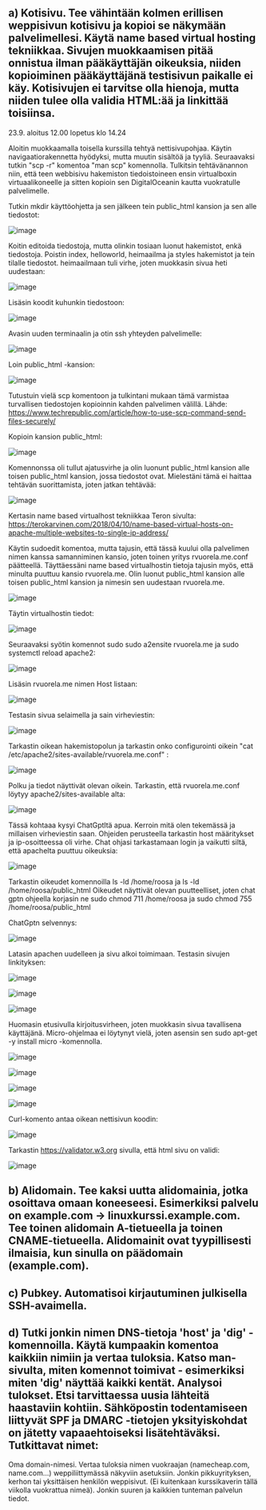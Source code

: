 ## a) Kotisivu. Tee vähintään kolmen erillisen weppisivun kotisivu ja kopioi se näkymään palvelimellesi. Käytä name based virtual hosting tekniikkaa. Sivujen muokkaamisen pitää onnistua ilman pääkäyttäjän oikeuksia, niiden kopioiminen pääkäyttäjänä testisivun paikalle ei käy. Kotisivujen ei tarvitse olla hienoja, mutta niiden tulee olla validia HTML:ää ja linkittää toisiinsa.

23.9. aloitus 12.00 lopetus klo 14.24

Aloitin muokkaamalla toisella kurssilla tehtyä nettisivupohjaa. Käytin navigaatiorakennetta hyödyksi, mutta muutin sisältöä ja tyyliä. 
Seuraavaksi tutkin "scp -r" komentoa "man scp" komennolla. Tulkitsin tehtävänannon niin, että teen webbisivu hakemiston tiedoistoineen ensin virtualboxin virtuaalikoneelle ja sitten kopioin sen DigitalOceanin kautta vuokratulle palvelimelle. 

Tutkin mkdir käyttöohjetta ja sen jälkeen tein public_html kansion ja sen alle tiedostot:

![image](https://github.com/user-attachments/assets/fb0da562-8058-4295-a2a1-bfcd35ee2f22)

Koitin editoida tiedostoja, mutta olinkin tosiaan luonut hakemistot, enkä tiedostoja. Poistin index, helloworld, heimaailma ja styles hakemistot ja tein tilalle tiedostot. heimaailmaan tuli virhe, joten muokkasin sivua heti uudestaan:

![image](https://github.com/user-attachments/assets/0fcc36aa-e926-4297-8d82-18ae55998484)

Lisäsin koodit kuhunkin tiedostoon:

![image](https://github.com/user-attachments/assets/521dfde0-6f99-457d-997e-e3cb501ab11f)

Avasin uuden terminaalin ja otin ssh yhteyden palvelimelle: 

![image](https://github.com/user-attachments/assets/6e769b10-eda4-44f3-8136-55561916ca17)

Loin public_html -kansion:

![image](https://github.com/user-attachments/assets/914094c0-b4f2-4600-91ed-0cc38504b5b6)

Tutustuin vielä scp komentoon ja tulkintani mukaan tämä varmistaa turvallisen tiedostojen kopioinnin kahden palvelimen välillä. Lähde: https://www.techrepublic.com/article/how-to-use-scp-command-send-files-securely/

Kopioin kansion public_html:

![image](https://github.com/user-attachments/assets/0cbcf563-24d0-4a00-ab97-58483d9e970b)

Komennonssa oli tullut ajatusvirhe ja olin luonunt public_html kansion alle toisen public_html kansion, jossa tiedostot ovat. Mielestäni tämä ei haittaa tehtävän suorittamista, joten jatkan tehtävää:

![image](https://github.com/user-attachments/assets/2cfe4549-3877-4503-8935-10566f89829b)

Kertasin name based virtualhost tekniikkaa Teron sivulta: https://terokarvinen.com/2018/04/10/name-based-virtual-hosts-on-apache-multiple-websites-to-single-ip-address/ 

Käytin sudoedit komentoa, mutta tajusin, että tässä kuului olla palvelimen nimen kanssa samanniminen kansio, joten toinen yritys rvuorela.me.conf päätteellä. Täyttäessäni name based virtualhostin tietoja tajusin myös, että minulta puuttuu kansio rvuorela.me. Olin luonut public_html kansion alle toisen public_html kansion ja nimesin sen uudestaan rvuorela.me. 

![image](https://github.com/user-attachments/assets/27835a3e-ef74-443b-84a8-de0e7c8e6b73)

Täytin virtualhostin tiedot:

![image](https://github.com/user-attachments/assets/6538af4d-8305-4f67-b7b3-7979eff3860d)

Seuraavaksi syötin komennot sudo sudo a2ensite rvuorela.me ja sudo systemctl reload apache2:

![image](https://github.com/user-attachments/assets/d1232b05-b9f8-41ff-aabc-4c95090504d9)

Lisäsin rvuorela.me nimen Host listaan:

![image](https://github.com/user-attachments/assets/caf91eaf-fae5-4437-883b-a601c3f65804)

Testasin sivua selaimella ja sain virheviestin: 

![image](https://github.com/user-attachments/assets/791410bf-938a-42dc-a92a-70856f3f6a0f)

Tarkastin oikean hakemistopolun ja tarkastin onko configurointi oikein "cat /etc/apache2/sites-available/rvuorela.me.conf" :

![image](https://github.com/user-attachments/assets/a10882a1-7d3a-49d0-93c1-fff8776f4841)

Polku ja tiedot näyttivät olevan oikein.
Tarkastin, että rvuorela.me.conf löytyy apache2/sites-available alta:

![image](https://github.com/user-attachments/assets/7c780aea-75ea-4069-8e6e-d038423506d0)

Tässä kohtaaa kysyi ChatGptltä apua. Kerroin mitä olen tekemässä ja millaisen virheviestin saan. Ohjeiden perusteella tarkastin host määritykset ja ip-osoitteessa oli virhe. Chat ohjasi tarkastamaan login ja vaikutti siltä, että apachelta puuttuu oikeuksia: 

![image](https://github.com/user-attachments/assets/804344cb-08ee-4c47-8a04-8cbefeb4907c)

Tarkastin oikeudet komennoilla ls -ld /home/roosa ja ls -ld /home/roosa/public_html
Oikeudet näyttivät olevan puutteelliset, joten chat gptn ohjeella korjasin ne sudo chmod 711 /home/roosa ja sudo chmod 755 /home/roosa/public_html

ChatGptn selvennys:

![image](https://github.com/user-attachments/assets/07f91d28-b226-4261-90be-365459e5e98e)

Latasin apachen uudelleen ja sivu alkoi toimimaan. Testasin sivujen linkityksen:

![image](https://github.com/user-attachments/assets/d447b27a-3498-471f-99ab-50ad315a6a64)

![image](https://github.com/user-attachments/assets/3533f56f-4a61-4c9d-8b69-2491cbb90dc5)

![image](https://github.com/user-attachments/assets/b57d2e49-d1ff-4272-9234-d8073878352e)

Huomasin etusivulla kirjoitusvirheen, joten muokkasin sivua tavallisena käyttäjänä. Micro-ohjelmaa ei löytynyt vielä, joten asensin sen sudo apt-get -y install micro -komennolla. 

![image](https://github.com/user-attachments/assets/2b09492c-895e-42d1-aa6e-8beeb83e32e5)

![image](https://github.com/user-attachments/assets/ebd3599f-57a3-4a2e-a3ec-70b923218db1)

![image](https://github.com/user-attachments/assets/4183cc1b-c170-4408-98a9-51479af1eec0)

![image](https://github.com/user-attachments/assets/d38d0496-4f62-468d-bf07-38d958b06508)

Curl-komento antaa oikean nettisivun koodin:

![image](https://github.com/user-attachments/assets/b4499ecc-0c67-4ddb-87a1-86e21851b55e)

Tarkastin https://validator.w3.org sivulla, että html sivu on validi:

![image](https://github.com/user-attachments/assets/db41fd21-fded-441f-8fe2-e07afe40c82a)



## b) Alidomain. Tee kaksi uutta alidomainia, jotka osoittava omaan koneeseesi. Esimerkiksi palvelu on example.com -> linuxkurssi.example.com. Tee toinen alidomain A-tietueella ja toinen CNAME-tietueella. Alidomainit ovat tyypillisesti ilmaisia, kun sinulla on päädomain (example.com).

## c) Pubkey. Automatisoi kirjautuminen julkisella SSH-avaimella.

## d) Tutki jonkin nimen DNS-tietoja 'host' ja 'dig' -komennoilla. Käytä kumpaakin komentoa kaikkiin nimiin ja vertaa tuloksia. Katso man-sivulta, miten komennot toimivat - esimerkiksi miten 'dig' näyttää kaikki kentät. Analysoi tulokset. Etsi tarvittaessa uusia lähteitä haastaviin kohtiin. Sähköpostin todentamiseen liittyvät SPF ja DMARC -tietojen yksityiskohdat on jätetty vapaaehtoiseksi lisätehtäväksi. Tutkittavat nimet:
  Oma domain-nimesi. Vertaa tuloksia nimen vuokraajan (namecheap.com, name.com...) weppiliittymässä näkyviin asetuksiin.
  Jonkin pikkuyrityksen, kerhon tai yksittäisen henkilön weppisivut. (Ei kuitenkaan kurssikaverin tällä viikolla vuokrattua nimeä).
  Jonkin suuren ja kaikkien tunteman palvelun tiedot.


